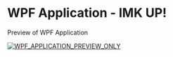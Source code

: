 # WPF Application - IMK UP!

Preview of WPF Application

[![WPF_APPLICATION_PREVIEW_ONLY](https://img.youtube.com/vi/zeEcw4ZzXK8/0.jpg)](https://www.youtube.com/watch?v=zeEcw4ZzXK8)
